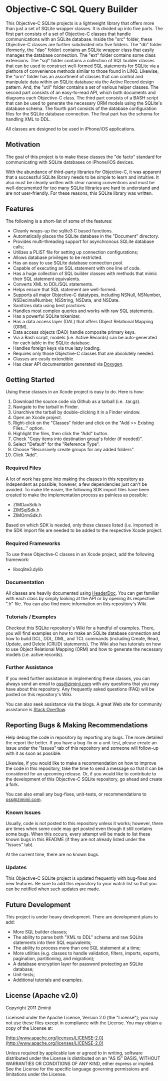 # Objective-C SQL Query Builder

This Objective-C SQLite projects is a lightweight library that offers more than just a set of SQLite wrapper classes.
It is divided up into five parts.  The first part consists of a set of Objective-C classes that handle communications
with an SQLite database.  Inside the "src" folder, these Objective-C classes are further subdivided into five folders.
The "db" folder (formerly, the "dao" folder) contains an SQLite wrapper class that easily manages the database connection.
The "ext" folder contains some class extensions. The "sql" folder contains a collection of SQL builder classes that can
be used to construct well-formed SQL statements for SQLite via a plethora of convenience methods similar to those found
in LINQ.  Likewise, the "orm" folder has an assortment of classes that can control and manipulate data within an SQLite
database via the Active Record design pattern. And, the "util" folder contains a set of various helper classes.  The
second part consists of an easy-to-read API, which both documents and diagrams each Objective-C class.  The third part
consists of a BASH script that can be used to generate the necessary ORM models using the SQLite's database schema.  The
fourth part consists of the database configuration files for the SQLite database connection.  The final part has the
schema for handling XML to DDL.

All classes are designed to be used in iPhone/iOS applications.

## Motivation

The goal of this project is to make these classes the "de facto" standard for communicating with SQLite databases on
iPhone/iOS devices.

With the abundance of third-party libraries for Objective-C, it was apparent that a successful SQLite library needs to
be simple to learn and intuitive.  It also must be cleanly written with clear naming conventions and must be well-documented
for too many SQLite libraries are hard to understand and are not user-friendly.  For these reasons, this SQLite library was
written.

## Features

The following is a short-list of some of the features:

* Cleanly wraps-up the sqlite3 C based functions.
* Automatically places the SQLite database in the "Document" directory.
* Provides multi-threading support for asynchronous SQLite database calls;
* Utilizes a PLIST file for setting up connection configurations;
* Allows database privileges to be restricted.
* Has an easy to use SQLite database connection pool.
* Capable of executing an SQL statement with one line of code.
* Has a huge collection of SQL builder classes with methods that mimic their SQL statement equivalents.
* Converts XML to DDL/SQL statements.
* Helps ensure that SQL statement are well-formed.
* Supports all major Objective-C datatypes, including NSNull, NSNumber, NSDecimalNumber, NSString, NSData, and NSDate.
* Sanitizes data using best practices.
* Handles most complex queries and works with raw SQL statements.
* Has a powerful SQLite tokenizer.
* Has a data access layer (DAL) that offers Object Relational Mapping (ORM).
* Data access objects (DAO) handle composite primary keys.
* Via a Bash script, models (i.e. Active Records) can be auto-generated for each table in the SQLite database.
* Handles foreign keys via true lazy loading.
* Requires only those Objective-C classes that are absolutely needed.
* Classes are easily extendible.
* Has clear API documentation generated via [Doxygen](http://www.stack.nl/~dimitri/doxygen/).

## Getting Started

Using these classes in an Xcode project is easy to do.  Here is how:

1. Download the source code via Github as a tarball (i.e. .tar.gz).
2. Navigate to the tarball in Finder.
3. Unarchive the tarball by double-clicking it in a Finder window.
4. Open an Xcode project.
5. Right-click on the "Classes" folder and click on the "Add >> Existing Files..." option.
6. Highlight the files, then click the "Add" button.
7. Check "Copy items into destination group's folder (if needed)".
8. Select "Default" for the "Reference Type".
9. Choose "Recursively create groups for any added folders".
10. Click "Add".

### Required Files

A lot of work has gone into making the classes in this repository as independent as possible; however, a few
dependencies just can't be avoided.  To make life easier, the following SDK import files have been created to
make the implementation process as painless as possible:

* ZIMDaoSdk.h
* ZIMSqlSdk.h
* ZIMOrmSdk.h

Based on which SDK is needed, only those classes listed (i.e. imported) in the SDK import file are needed to be
added to the respective Xcode project.

### Required Frameworks

To use these Objective-C classes in an Xcode project, add the following framework:

* libsqlite3.dylib

### Documentation

All classes are heavily documented using [HeaderDoc](http://developer.apple.com/library/mac/#documentation/DeveloperTools/Conceptual/HeaderDoc/intro/intro.html#//apple_ref/doc/uid/TP40001215-CH345-SW1).  You can get familiar with each class by simply looking at the API or by opening its
respective ".h" file.  You can also find more information on this repository's Wiki.

### Tutorials / Examples

Checkout this SQLite repository's Wiki for a handful of examples.  There, you will find examples on how to make
an SQLite database connection and how to build DCL, DDL, DML, and TCL commands (including Create, Read, Update,
and Delete (CRUD) statements).  The Wiki also has tutorials on how to use Object Relational Mapping (ORM) and
how to generate the necessary models (i.e. active records).

### Further Assistance

If you need further assistance in implementing these classes, you can always send an email to oss@ziminji.com with
any questions that you may have about this repository.  Any frequently asked questions (FAQ) will be posted on this
repository's Wiki.

You can also seek assistance via the blogs.  A great Web site for community assistance is [Stack Overflow](http://stackoverflow.com).

## Reporting Bugs & Making Recommendations

Help debug the code in repository by reporting any bugs.  The more detailed the report the better.  If you have a bug-fix
or a unit-test, please create an issue under the "Issues" tab of this repository and someone will follow-up with it as
soon as possible.

Likewise, if you would like to make a recommendation on how to improve the code in this repository, take the time to send
a message so that it can be considered for an upcoming release.  Or, if you would like to contribute to the development of
this Objective-C SQLite repository, go ahead and create a fork.

You can also email any bug-fixes, unit-tests, or recommendations to oss@ziminji.com.

### Known Issues

Usually, code is not posted to this repository unless it works; however, there are times when some code may get posted
even though it still contains some bugs.  When this occurs, every attempt will be made to list these known bugs in this
README (if they are not already listed under the "Issues" tab).

At the current time, there are no known bugs.

### Updates

This Objective-C SQLite project is updated frequently with bug-fixes and new features.  Be sure to add this repository
to your watch list so that you can be notified when such updates are made.

## Future Development

This project is under heavy development.  There are development plans to add:

* More SQL builder classes;
* The ability to parse both "XML to DDL" schema and raw SQLite statements into their SQL equivalents;
* The ability to process more than one SQL statement at a time;
* More utilities (e.g. classes to handle validation, filters, imports, exports, pagination, partitioning, and migration);
* A database encryption layer for password protecting an SQLite database;
* Unit-tests;
* Additional tutorials and examples.

## License (Apache v2.0)

Copyright 2011 Ziminji

Licensed under the Apache License, Version 2.0 (the "License"); you may not use these files except in compliance with the
License. You may obtain a copy of the License at:

[http://www.apache.org/licenses/LICENSE-2.0](http://www.apache.org/licenses/LICENSE-2.0)

Unless required by applicable law or agreed to in writing, software distributed under the License is distributed on an
"AS IS" BASIS, WITHOUT WARRANTIES OR CONDITIONS OF ANY KIND, either express or implied. See the License for the specific
language governing permissions and limitations under the License.
